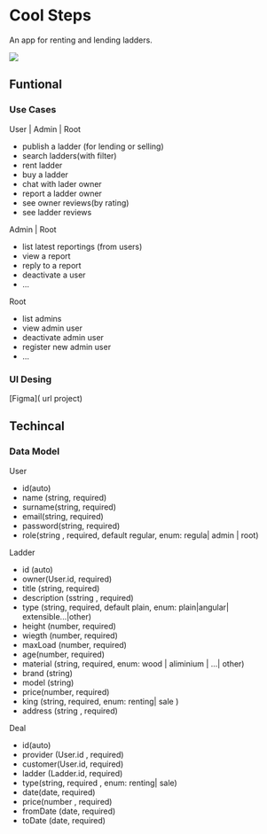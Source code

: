# Cool Steps

An app for renting and lending ladders.

![](https://media.giphy.com/media/ULhdQEF9etfji/giphy.gif?cid=790b761118teuaz0ojtj0vsytuoevmgff91t460gpic3jk80&ep=v1_gifs_search&rid=giphy.gif&ct=g)

## Funtional

### Use Cases

User | Admin | Root
- publish a ladder (for lending or selling)
- search ladders(with filter)
- rent ladder
- buy a ladder
- chat with lader owner 
- report a ladder owner
- see owner reviews(by rating)
- see ladder reviews


Admin | Root
- list latest reportings (from users)
- view a report
- reply to a report
- deactivate a user
- ...

Root
- list admins
- view admin user
- deactivate admin user
- register new admin user
- ...

### UI Desing
 [Figma]( url project)

## Techincal

### Data Model

User
- id(auto)
- name (string, required)
- surname(string, required)
- email(string, required)
- password(string, required)
- role(string , required, default regular, enum:  regula| admin | root)

Ladder
- id (auto)
- owner(User.id, required)
- title (string, required)
- description (sstring , required)
- type (string, required, default plain, enum: plain|angular| extensible...|other)
- height (number, required)
- wiegth (number, required)
- maxLoad (number, required)
- age(number, required)
- material (string, required, enum: wood | aliminium | ...| other)
- brand (string)
- model (string)
- price(number, required)
- king (string, required, enum: renting| sale )
- address (string , required)


Deal 
- id(auto)
- provider (User.id , required)
- customer(User.id, required)
- ladder (Ladder.id, required)
- type(string, required , enum: renting| sale)
- date(date, required)
- price(number , required) 
- fromDate (date, required)
- toDate (date, required)
